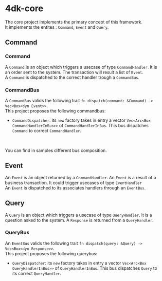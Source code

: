 # 4dk-core

The core project implements the primary concept of this framework. <br/>
It implements the entites : `Command`, `Event` and `Query`.

## Command

### Command
A `Command` is an object which triggers a usecase of type `CommandHandler`. It is an order sent to the system. The transaction will result a list of `Event`.<br/>
A `Command` is dispatched to the correct handler trough a `CommandBus`.

### CommandBus
A `CommandBus` valids the following trait `fn dispatch(command: &Command) -> Vec<Box<dyn Event>>`.<br/>
This project proposes the following commandbus:
* `CommandDispatcher`: its `new` factory takes in entry a vector `Vec<Arc<Box CommandHandlerInBus>>` of `CommandHandlerInBus`. This bus dispatches `Command` to correct `CommandHandler`.

<br /><br />
You can find in samples different bus composition.

## Event
An `Event` is an object returned by a `CommandHandler`. An `Event` is a result of a business transaction. It could trigger usecases of type `EventHandler` <br />
An `Event` is dispatched to its associates handlers through an `EventBus`.

## Query
A `Query` is an object which triggers a usecase of type `QueryHandler`. It is a question asked to the system. A `Response` is returned from a `QueryHandler`.<br/>

### QueryBus
An `EventBus` valids the following trait `fn dispatch(query: &Query) -> Vec<Box<dyn Response>>`.<br/>
This project proposes the following querybus:
* `QueryDispatcher`: its `new` factory takes in entry a vector `Vec<Arc<Box QueryHandlerInBus>>` of `QueryHandlerInBus`. This bus dispatches `Query` to its correct `QueryHandler`.
